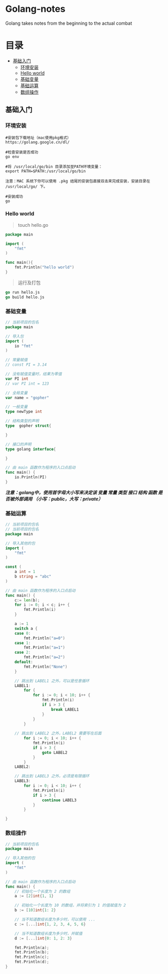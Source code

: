 # Golang-notes
Golang takes notes from the beginning to the actual combat

目录
===

<!-- TOC -->

- [基础入门](#基础入门)
    - [环境安装](#环境安装)
    - [Hello world](#hello-world)
    - [基础变量](#基础变量)
    - [基础运算](#基础运算)
    - [数组操作](#数组操作)

<!-- /TOC -->


## 基础入门

### 环境安装
```shell
#安装包下载地址（mac使用pkg格式）
https://golang.google.cn/dl/

#检查安装是否成功
go env

#将 /usr/local/go/bin 目录添加至PATH环境变量：
export PATH=$PATH:/usr/local/go/bin

注意：MAC 系统下你可以使用 .pkg 结尾的安装包直接双击来完成安装，安装目录在 /usr/local/go/ 下。

#安装成功
go
```

### Hello world
> touch hello.go

```go
package main

import (
	"fmt"
)

func main(){
	fmt.Println("hello world")
}
```

> 运行及打包

```go
go run hello.js
go build hello.js
```

### 基础变量

```go
// 当前项目的包名
package main

// 导入包
import (
	io "fmt"
)

// 常量赋值
// const PI = 3.14

// 没有赋值变量时，结果为零值
var PI int
// var PI int = 123

// 全局变量
var name = "gopher"

// 一般变量
type newType int

// 结构类型的声明
type  gopher struct{

}

// 接口的声明
type golang interface{

}

// 由 main 函数作为程序的入口点启动
func main() {
	io.Println(PI)
}
```

***注意：golang中，使用首字母大小写来决定该 变量 常量 类型 接口 结构 函数 是否被外部调用
（小写：public，大写：private）***

### 基础运算
```go
// 当前项目的包名
// 当前项目的包名
package main

// 导入其他的包
import (
	"fmt"
)

const (
	a int = 1
	b string = "abc"
)

// 由 main 函数作为程序的入口点启动
func main() {
	c:= len(b);
	for i := 0; i < c; i++ {
		fmt.Println(i)
	}

	a := 1
	switch a {
	case 0:
		fmt.Println("a=0")
	case 1:
		fmt.Println("a=1")
	case 2:
		fmt.Println("a=2")
	default:
		fmt.Println("None")
	}

	// 跳出到 LABEL1 之外，可以是任意循环
	LABEL1:
		for {
			for i := 0; i < 10; i++ {
				fmt.Println(i)
				if i > 3 {
					break LABEL1
				}
			}
		}
			
	// 跳出到 LABEL2 之外，LABEL2 需要写在后面
		for i := 0; i < 10; i++ {
			fmt.Println(i)
			if i > 3 {
				goto LABEL2
			}
		}
	LABEL2:

	// 跳出到 LABEL3 之外，必须是有限循环
	LABEL3:
		for i := 0; i < 10; i++ {
			fmt.Println(i)
			if i > 3 {
				continue LABEL3
			}
		}

}
```

### 数组操作
```go
// 当前项目的包名
package main

// 导入其他的包
import (
	"fmt"
)

// 由 main 函数作为程序的入口点启动
func main() {
	// 初始化一个长度为 2 的数组
	a := [2]int{1, 1}

	// 初始化一个长度为 10 的数组，并将索引为 1 的值赋值为 2
	b := [10]int{1: 2}

	// 当不知道数组长度为多少时，可以使用 ...
	c := [...]int{1, 2, 3, 4, 5, 6}

	// 当不知道数组长度为多少时，并赋值
	d := [...]int{0: 1, 2: 3}

	fmt.Println(a);
	fmt.Println(b);
	fmt.Println(c);
	fmt.Println(d);
}
```


